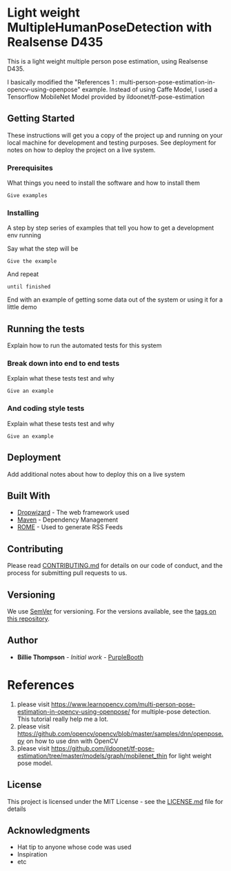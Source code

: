 # Light weight MultipleHumanPoseDetection with Realsense D435

This is a light weight multiple person pose estimation, using Realsense D435.

I basically modified the "References 1 : multi-person-pose-estimation-in-opencv-using-openpose" example. Instead of using Caffe Model, I used a Tensorflow MobileNet Model provided by ildoonet/tf-pose-estimation

## Getting Started

These instructions will get you a copy of the project up and running on your local machine for development and testing purposes. See deployment for notes on how to deploy the project on a live system.

### Prerequisites

What things you need to install the software and how to install them

```
Give examples
```

### Installing

A step by step series of examples that tell you how to get a development env running

Say what the step will be

```
Give the example
```

And repeat

```
until finished
```

End with an example of getting some data out of the system or using it for a little demo

## Running the tests

Explain how to run the automated tests for this system

### Break down into end to end tests

Explain what these tests test and why

```
Give an example
```

### And coding style tests

Explain what these tests test and why

```
Give an example
```

## Deployment

Add additional notes about how to deploy this on a live system

## Built With

* [Dropwizard](http://www.dropwizard.io/1.0.2/docs/) - The web framework used
* [Maven](https://maven.apache.org/) - Dependency Management
* [ROME](https://rometools.github.io/rome/) - Used to generate RSS Feeds

## Contributing

Please read [CONTRIBUTING.md](https://gist.github.com/PurpleBooth/b24679402957c63ec426) for details on our code of conduct, and the process for submitting pull requests to us.

## Versioning

We use [SemVer](http://semver.org/) for versioning. For the versions available, see the [tags on this repository](https://github.com/your/project/tags). 

## Author

* **Billie Thompson** - *Initial work* - [PurpleBooth](https://github.com/PurpleBooth)

# References
1. please visit https://www.learnopencv.com/multi-person-pose-estimation-in-opencv-using-openpose/ for multiple-pose detection. This tutorial really help me a lot.
2. please visit https://github.com/opencv/opencv/blob/master/samples/dnn/openpose.py on how to use dnn with OpenCV
3. please visit https://github.com/ildoonet/tf-pose-estimation/tree/master/models/graph/mobilenet_thin for light weight pose model.

## License

This project is licensed under the MIT License - see the [LICENSE.md](LICENSE.md) file for details

## Acknowledgments

* Hat tip to anyone whose code was used
* Inspiration
* etc
